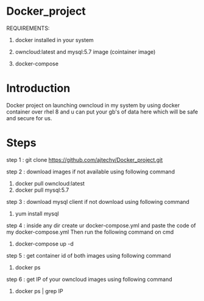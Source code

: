 # Docker_project
REQUIREMENTS:

1. docker installed in your system

2. owncloud:latest  and mysql:5.7 image (cointainer image)

3. docker-compose

# Introduction 
Docker project on launching owncloud in my system by using docker container over rhel 8 and u can put your gb's of data here which will be safe and secure for us.


# Steps

step 1 : git clone https://github.com/ajtechy/Docker_project.git

step 2 : download images if not available using following command
1.  docker pull owncloud:latest
2.  docker pull mysql:5.7

step 3 : download mysql client if not download using following command
1.  yum install mysql

step 4 : inside any dir create ur docker-compose.yml and paste the code of my docker-compose.yml Then run the following command on cmd
1.  docker-compose up -d
  
step 5 : get container id of both images using following command
1.  docker ps 

step 6 : get IP of your owncloud images using following command
1.  docker ps <id of container> | grep IP

